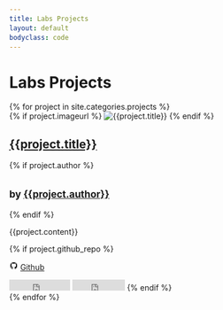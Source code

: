 ```yaml
---
title: Labs Projects
layout: default
bodyclass: code
---
```


# Labs Projects

<div class="results">
  {% for project in site.categories.projects %}
    <div class="record">
      <div class="image">
        {% if project.imageurl %}
          <img src="{{project.imageurl}}" alt="{{project.title}}" />
        {% endif %}
      </div>
      <h2>
        <a href="{{project.projecturl}}" target="_blank">{{project.title}}</a>
      </h2>
      {% if project.author %}
        <h2>
          <small>by <a href="{{project.authorurl}}" target="_blank">{{project.author}}</a></small>
        </h2>
      {% endif %}
      <div class="rhs">
        <p class="description" title="{{project.content}}">{{project.content}}</p>
        {% if project.github_repo %}
          <p><img src="/img/github.png" /> <a href="https://github.com/{{project.github_user}}/{{project.github_repo}}">Github</a></p>
          <iframe src="http://ghbtns.com/github-btn.html?user={{project.github_user}}&repo={{project.github_repo}}&type=watch&count=true"
              allowtransparency="true" frameborder="0" scrolling="0" width="110" height="20"></iframe>
          <iframe src="http://ghbtns.com/github-btn.html?user={{project.github_user}}&repo={{project.github_repo}}&type=fork&count=true"
              allowtransparency="true" frameborder="0" scrolling="0" width="95" height="20"></iframe>
        {% endif %}
      </div>
    </div>
    <div style="clear: both;"></div>
  {% endfor %}
</div>
